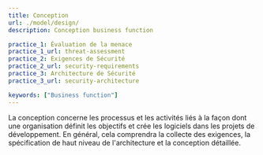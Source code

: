 ```yaml
---
title: Conception
url: ./model/design/
description: Conception business function

practice_1: Évaluation de la menace
practice_1_url: threat-assessment
practice_2: Exigences de Sécurité
practice_2_url: security-requirements
practice_3: Architecture de Sécurité
practice_3_url: security-architecture

keywords: ["Business function"]
---
```


La conception concerne les processus et les activités liés à la façon dont une organisation définit les objectifs et crée les logiciels dans les projets de développement. En général, cela comprendra la collecte des exigences, la spécification de haut niveau de l'architecture et la conception détaillée.

